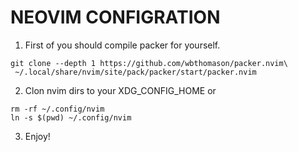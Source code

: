 # NEOVIM CONFIGRATION

1. First of you should compile packer for yourself.
```
git clone --depth 1 https://github.com/wbthomason/packer.nvim\
 ~/.local/share/nvim/site/pack/packer/start/packer.nvim
```

2. Clon nvim dirs to your XDG_CONFIG_HOME or
```
rm -rf ~/.config/nvim
ln -s $(pwd) ~/.config/nvim
```

3. Enjoy!


